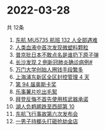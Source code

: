 # 2022-03-28
  共 12条

  <!-- BEGIN -->
  <!-- 最后更新时间:Mon Mar 28 2022 10:13:45 GMT+0000 (Coordinated Universal Time) -->
  1. [东航 MU5735 航班 132 人全部遇难](https://www.zhihu.com/search?q=东航)
1. [人类血液中首次发现微塑料颗粒](https://www.zhihu.com/search?q=微塑料)
1. [普京批日本不敢点名是谁扔下原子弹](https://www.zhihu.com/search?q=普京批日本)
1. [长沙发现 2 例新冠肺炎确诊病例#](https://www.zhihu.com/search?q=长沙新冠)
1. [万门大学创始人圈钱手段繁多](https://www.zhihu.com/search?q=万门大学)
1. [上海浦东新区全区封控管理 4 天](https://www.zhihu.com/search?q=上海浦东)
1. [第 94 届奥斯卡奖](https://www.zhihu.com/search?q=奥斯卡奖)
1. [乐事薯片吃出毛絮](https://www.zhihu.com/search?q=乐事薯片)
1. [ 拜登反悔不首先使用核武器承诺](https://www.zhihu.com/search?q=拜登反悔)
1. [湖人负鹈鹕跌至西部第 10](https://www.zhihu.com/search?q=湖人)
1. [东航飞行事故第六次发布会](https://www.zhihu.com/search?q=东航飞行事故确定坠机撞击点)
1. [一男子持榔头打砸抢劫金店](https://www.zhihu.com/search?q=打砸抢劫金店)
  <!-- END -->
  